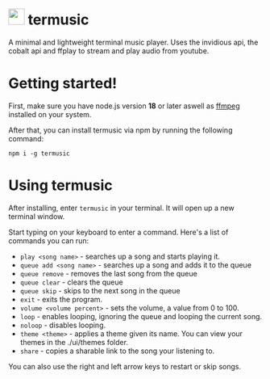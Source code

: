 # <img src="https://github.com/pyrretsoftware/termusic/raw/main/images/icon.png" width="32"/> termusic

A minimal and lightweight terminal music player. Uses the invidious api, the cobalt api and ffplay to stream and play audio from youtube.
# Getting started!
First, make sure you have node.js version **18** or later aswell as [ffmpeg](https://ffmpeg.org) installed on your system.

After that, you can install termusic via npm by running the following command:

```
npm i -g termusic
```
# Using termusic
After installing, enter ``termusic`` in your terminal. It will open up a new terminal window.

Start typing on your keyboard to enter a command. Here's a list of commands you can run:
- ``play <song name>`` - searches up a song and starts playing it.
- ``queue add <song name>`` - searches up a song and adds it to the queue
- ``queue remove`` - removes the last song from the queue
- ``queue clear`` - clears the queue
- ``queue skip`` - skips to the next song in the queue
- ``exit`` - exits the program.
- ``volume <volume percent>`` - sets the volume, a value from 0 to 100.
- ``loop`` - enables looping, ignoring the queue and looping the current song.
- ``noloop`` - disables looping.
- ``theme <theme>`` - applies a theme given its name. You can view your themes in the ./ui/themes folder.
- ``share`` - copies a sharable link to the song your listening to.


You can also use the right and left arrow keys to restart or skip songs.
